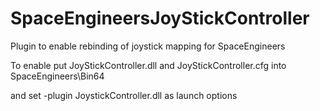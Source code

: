 # SpaceEngineersJoyStickController
Plugin to enable rebinding of joystick mapping for SpaceEngineers

To enable put JoyStickController.dll and JoyStickController.cfg into SpaceEngineers\Bin64

and set -plugin JoystickController.dll as launch options

